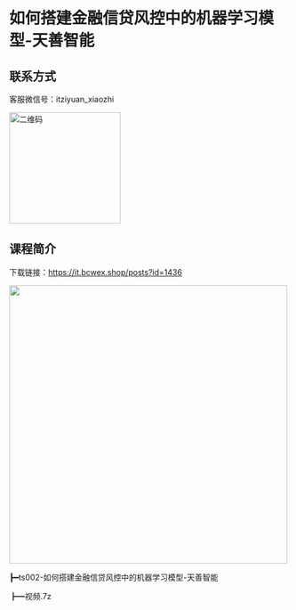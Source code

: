 # 如何搭建金融信贷风控中的机器学习模型-天善智能

## 联系方式

客服微信号：itziyuan_xiaozhi

<img src="https://ziyuanyun.oss-cn-guangzhou.aliyuncs.com/common/20240614073449/666b82192834a.jpg" width="200" height="200" alt="二维码">

## 课程简介

下载链接：https://it.bcwex.shop/posts?id=1436

<img src="https://ziyuanyun.oss-cn-guangzhou.aliyuncs.com/yun/20240515153935/664466b76823f.jpg" width="500" alt="">

  ┣━ts002-如何搭建金融信贷风控中的机器学习模型-天善智能

 ┣━视频.7z

  